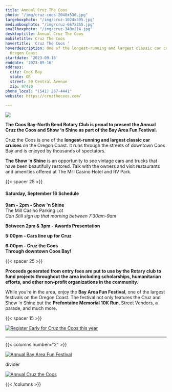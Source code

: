 ```yaml
---
title: Annual Cruz The Coos
photo: "/img/cruz-coos-2048x530.jpg"
largeboxphoto: "/img/cruz-1024x395.jpg"
mediumboxphoto: "/img/cruz-667x355.jpg"
smallboxphoto: "/img/cruz-340x214.jpg"
desktoptitle: Annual Cruz The Coos
mobiletitle: Cruz The Coos
hovertitle: 'Cruz The Coos '
hoverdescription: One of the longest-running and largest classic car cruises on the
  Oregon Coast
startdate: '2023-09-16'
enddate: '2023-09-16'
address:
  city: Coos Bay
  state: OR
  street: 50 Central Avenue
  zip: 97420
phone_local: "(541) 267-4441"
website: https://cruzthecoos.com/

---
```

![](/img/cruz-coos-768x512.jpeg)

**The Coos Bay-North Bend Rotary Club is proud to present the Annual Cruz the Coos and Show ‘n Shine as part of the Bay Area Fun Festival.**

Cruz the Coos is one of the **longest-running and largest classic car cruises** on the Oregon Coast. It runs through the streets of downtown Coos Bay and is enjoyed by thousands of spectators.

**The Show ‘n Shine** is an opportunity to see vintage cars and trucks that have been beautifully restored. Talk with the owners and visit restaurants and amenities offered at The Mill Casino Hotel and RV Park.

{{< spacer 25 >}}

#### Saturday, September 16 Schedule

**9am - 2pm - Show 'n Shine**  
The Mill Casino Parking Lot  
_Can Still sign up that morning between 7:30am-9am_

**Between 2pm & 3pm - Awards Presentation**

**5:00pm - Cars line up for Cruz**

**6:00pm - Cruz the Coos  
Through downtown Coos Bay!**

{{< spacer 25 >}}

**Proceeds generated from entry fees are put to use by the Rotary club to fund projects throughout the area including scholarships, humanitarian efforts, and other non-profit organizations in the community.**

While you’re in the area, enjoy the **Bay Area Fun Festival**, one of the largest festivals on the Oregon Coast. The festival not only features the Cruz and Show ‘n Shine but the **Prefontaine Memorial 10K Run**, Street Vendors, a parade, and much more.

{{< spacer 15 >}}

[![Register Early for Cruz the Coos this year](/img/register-early-banner-07-22-v02.jpg)](https://cruzthecoos.com/registration)

#### 

***

{{< columns number="2" >}}

[![Annual Bay Area Fun Festival](/img/bay-area-fun-fest-column-01.jpg)](/event/annual-bay-area-fun-festival)

divider

[![Annual Cruz the Coos](/img/prefontaine-run-columns-03.jpg)](/event/annual-prefontaine-memorial-run/)

{{< /columns >}}